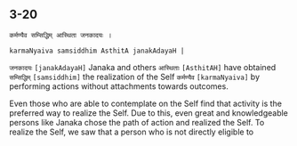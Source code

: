 ## 3-20


```shloka-sa
कर्मण्यैव सम्सिद्धिम् आस्थिता जनकादयः ।
```
```shloka-sa-hk
karmaNyaiva samsiddhim AsthitA janakAdayaH |
```

`जनकादयः` `[janakAdayaH]` Janaka and others `आस्थिताः` `[AsthitAH]` have obtained `सम्सिद्धिम्` `[samsiddhim]` the realization of the Self `कर्मण्यैव` `[karmaNyaiva]` by performing actions without attachments towards outcomes.

Even those who are able to contemplate on the Self find that activity is the preferred way to realize the Self. Due to this, even great and knowledgeable persons like Janaka chose the path of action and realized the Self.
To realize the Self, we saw that a person who is not directly eligible to 

